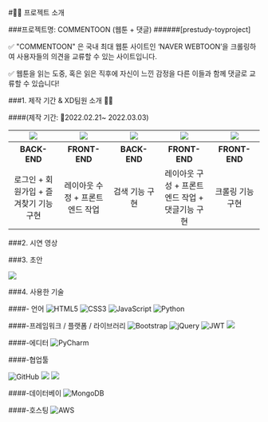 #🧚‍♀️ 프로젝트 소개


###프로젝트명: COMMENTOON (웹툰 + 댓글)
######[prestudy-toyproject]

<p> ✅ "COMMENTOON" 은 국내 최대 웹툰 사이트인 ‘NAVER WEBTOON’을 크롤링하여 사용자들의 의견을 교류할 수 있는 사이트입니다. </p>
<p> ✅ 웹툰을 읽는 도중,
혹은 읽은 직후에 자신이 느낀 감정을 다른 이들과 함께 댓글로 교류할 수 있습니다!</p>


###1. 제작 기간 & XD팀원 소개 👨‍💻


####(제작 기간: 📆2022.02.21~ 2022.03.03)


<table>
    <tr>
        <td align="center">
        <a href="#"><img src="https://img.shields.io/badge/권기원-0014A7?style=뱃지모양&logo=로고&logoColor=white"/></a>
        </td>
        <td align="center">
        <a href="https://velog.io/@ryurim0109"><img src="https://img.shields.io/badge/김유림-FFE812?style=뱃지모양&logo=로고&logoColor=black"/></a>
        </td>
        <td align="center">
        <a href="https://luce-sicut-stella.tistory.com/"><img src="https://img.shields.io/badge/김지호-8C58E7?style=뱃지모양&logo=로고&logoColor=white"/></a>
        </td>
        <td align="center">
        <a href="https://github.com/WooMinGy"><img src="https://img.shields.io/badge/이주환-1C84FF?style=뱃지모양&logo=로고&logoColor=black"/></a> 
        </td>
        <td align="center">
        <a href="https://github.com/WooMinGy"><img src="https://img.shields.io/badge/이춘-7EA973?style=뱃지모양&logo=로고&logoColor=black"/></a> 
        </td>
    </tr>
    <tr>
        <th width="20%" align="center"> BACK-END
        </th>
        <th width="20%" align="center">FRONT-END
        </th>
        <th width="20%" align="center">BACK-END 
        </th>
        <th width="20%" align="center">FRONT-END
        </th>
        <th width="20%" align="center">FRONT-END
        </th>
    </tr>
    <tr>
        <td align="center"> 로그인 + 회원가입 + 즐겨찾기 기능 구현
        </td>
        <td align="center">레이아웃 수정 + 프론트 엔드 작업
        </td>
        <td align="center">검색 기능 구현
        </td>
        <td align="center">레이아웃 구성 + 프론트 엔드 작업 + 댓글기능 구현
        </td>
        <td align="center">크롤링 기능 구현
        </td>
    </tr>
</table>


###2. 시연 영상 


###3. 초안


![](https://media.vlpt.us/images/ryurim0109/post/de9725fc-43e1-4dac-b1aa-e3ce314a23cc/123.png)


###4. 사용한 기술

####- 언어
![HTML5](https://img.shields.io/badge/html5-%23E34F26.svg?style=for-the-badge&logo=html5&logoColor=white)
![CSS3](https://img.shields.io/badge/css3-%231572B6.svg?style=for-the-badge&logo=css3&logoColor=white)
![JavaScript](https://img.shields.io/badge/javascript-%23323330.svg?style=for-the-badge&logo=javascript&logoColor=%23F7DF1E)
![Python](https://img.shields.io/badge/python-3670A0?style=for-the-badge&logo=python&logoColor=ffdd54)

####-프레임워크 / 플랫폼 / 라이브러리
![Bootstrap](https://img.shields.io/badge/bootstrap-%23563D7C.svg?style=for-the-badge&logo=bootstrap&logoColor=white)
![jQuery](https://img.shields.io/badge/jquery-%230769AD.svg?style=for-the-badge&logo=jquery&logoColor=white)
![JWT](https://img.shields.io/badge/JWT-black?style=for-the-badge&logo=JSON%20web%20tokens)
<img src="https://img.shields.io/badge/Jinja-7952B3?style=for-the-badge&logo=Jinja&logoColor=white">

####-에디터
![PyCharm](https://img.shields.io/badge/pycharm-143?style=for-the-badge&logo=pycharm&logoColor=black&color=black&labelColor=brightgreen)

####-협업툴

![GitHub](https://img.shields.io/badge/github-%23121011.svg?style=for-the-badge&logo=github&logoColor=white) 
<img src="https://img.shields.io/badge/git-F05032?style=for-the-badge&logo=git&logoColor=white">
<img src="https://img.shields.io/badge/Notion-ff00ff?style=for-the-badge&logo=Notion&logoColor=white">

####-데이터베이
![MongoDB](https://img.shields.io/badge/MongoDB-%234ea94b.svg?style=for-the-badge&logo=mongodb&logoColor=white)

####-호스팅
![AWS](https://img.shields.io/badge/AWS-%23FF9900.svg?style=for-the-badge&logo=amazon-aws&logoColor=white)



